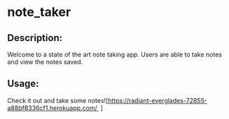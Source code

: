 # note_taker



## Description:
Welcome to a state of the art note taking app. Users are able to take notes and view the notes saved. 

## Usage:
Check it out and take some notes![https://radiant-everglades-72855-a88bf8336cf1.herokuapp.com/  ]
